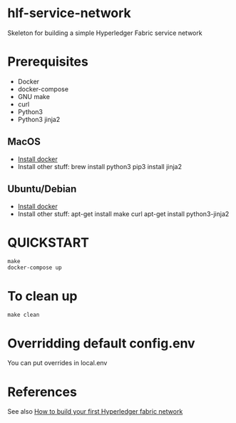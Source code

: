 # hlf-service-network
Skeleton for building a simple Hyperledger Fabric service network

# Prerequisites
* Docker
* docker-compose
* GNU make
* curl
* Python3
* Python3 jinja2

## MacOS
* [Install docker](https://store.docker.com/editions/community/docker-ce-desktop-mac)
* Install other stuff:
    brew install python3
    pip3 install jinja2

## Ubuntu/Debian
* [Install docker](https://docs.docker.com/install/linux/docker-ce/ubuntu/#install-using-the-repository)
* Install other stuff:
    apt-get install make curl
    apt-get install python3-jinja2

# QUICKSTART
    make
    docker-compose up

# To clean up
    make clean

# Overridding default config.env

You can put overrides in local.env

# References
See also [How to build your first Hyperledger fabric network](https://chainhero.io/2018/04/tutorial-hyperledger-fabric-how-to-build-your-first-network/)
